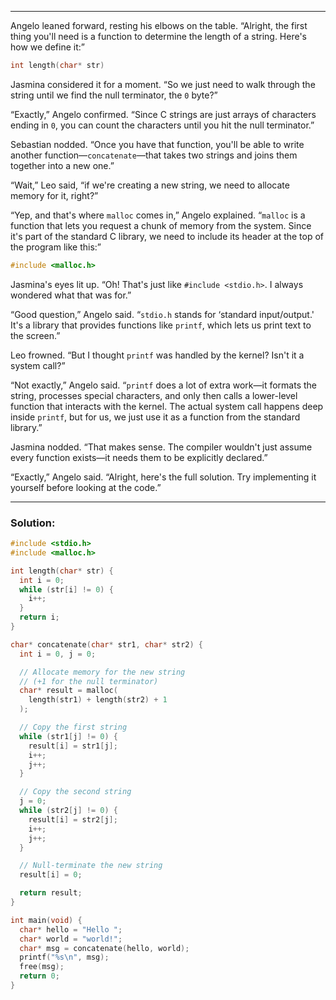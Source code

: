 


---

Angelo leaned forward, resting his elbows on the table. “Alright, the first thing you'll need is a function to determine the length of a string. Here's how we define it:”

```c
int length(char* str)
```

Jasmina considered it for a moment. “So we just need to walk through the string until we find the null terminator, the `0` byte?”

“Exactly,” Angelo confirmed. “Since C strings are just arrays of characters ending in `0`, you can count the characters until you hit the null terminator.”

Sebastian nodded. “Once you have that function, you'll be able to write another function—`concatenate`—that takes two strings and joins them together into a new one.”

“Wait,” Leo said, “if we're creating a new string, we need to allocate memory for it, right?”

“Yep, and that's where `malloc` comes in,” Angelo explained. “`malloc` is a function that lets you request a chunk of memory from the system. Since it's part of the standard C library, we need to include its header at the top of the program like this:”

```c
#include <malloc.h>
```

Jasmina's eyes lit up. “Oh! That's just like `#include <stdio.h>`. I always wondered what that was for.”

“Good question,” Angelo said. “`stdio.h` stands for ‘standard input/output.' It's a library that provides functions like `printf`, which lets us print text to the screen.”

Leo frowned. “But I thought `printf` was handled by the kernel? Isn't it a system call?”

“Not exactly,” Angelo said. “`printf` does a lot of extra work—it formats the string, processes special characters, and only then calls a lower-level function that interacts with the kernel. The actual system call happens deep inside `printf`, but for us, we just use it as a function from the standard library.”

Jasmina nodded. “That makes sense. The compiler wouldn't just assume every function exists—it needs them to be explicitly declared.”

“Exactly,” Angelo said. “Alright, here's the full solution. Try implementing it yourself before looking at the code.”

---

### Solution:

```c
#include <stdio.h>
#include <malloc.h>

int length(char* str) {
  int i = 0;
  while (str[i] != 0) {
    i++;
  }
  return i;
}
```

```c
char* concatenate(char* str1, char* str2) {
  int i = 0, j = 0;

  // Allocate memory for the new string
  // (+1 for the null terminator)
  char* result = malloc(
    length(str1) + length(str2) + 1
  );

  // Copy the first string
  while (str1[j] != 0) {
    result[i] = str1[j];
    i++;
    j++;
  }

  // Copy the second string
  j = 0;
  while (str2[j] != 0) {
    result[i] = str2[j];
    i++;
    j++;
  }

  // Null-terminate the new string
  result[i] = 0;

  return result;
}
```

```c
int main(void) {
  char* hello = "Hello ";
  char* world = "world!";
  char* msg = concatenate(hello, world);
  printf("%s\n", msg);
  free(msg);
  return 0;
}
```

